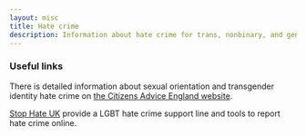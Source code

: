 ```yaml
---
layout: misc
title: Hate crime
description: Information about hate crime for trans, nonbinary, and gender non-conforming people in the UK
---
```


### Useful links

There is detailed information about sexual orientation and transgender identity hate crime on [the Citizens Advice England website](https://www.citizensadvice.org.uk/law-and-courts/discrimination/hate-crime/sexual-orientation-and-transgender-identity-hate-crime/).

[Stop Hate UK](https://www.stophateuk.org/) provide a LGBT hate crime support line and tools to report hate crime online.
